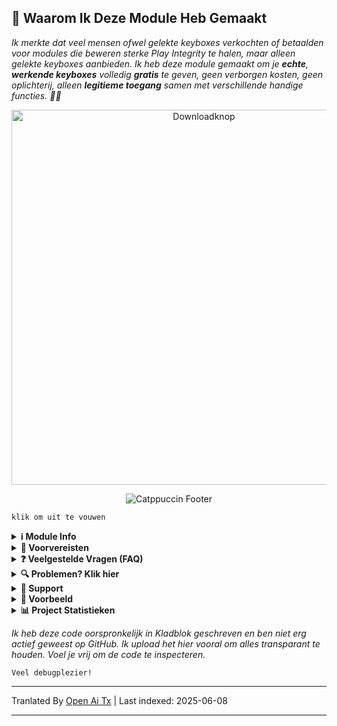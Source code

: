 ## 🚀 Waarom Ik Deze Module Heb Gemaakt

*Ik merkte dat veel mensen ofwel gelekte keyboxes verkochten of betaalden voor modules die beweren sterke Play Integrity te halen, maar alleen gelekte keyboxes aanbieden. Ik heb deze module gemaakt om je **echte**, **werkende keyboxes** volledig **gratis** te geven, geen verborgen kosten, geen oplichterij, alleen **legitieme toegang** samen met verschillende handige functies. 🚫🔑*

<div align="center">
  <a href="https://github.com/MeowDump/Integrity-Box/releases" target="_blank">
    <img src="https://raw.githubusercontent.com/MeowDump/Integrity-Box/main/DUMP/download.png" alt="Downloadknop" width="600" />
  </a>
</div>

<p align="center">
  <img src="https://raw.githubusercontent.com/catppuccin/catppuccin/main/assets/footers/gray0_ctp_on_line.svg?sanitize=true" alt="Catppuccin Footer" />
</p>

`klik om uit te vouwen`

<details>
<summary><strong>ℹ️ Module Info</strong></summary>

> **Deze module biedt de volgende functies:**  

- ✅ Werkt `keybox.xml` bij  
- 🗽 Werkt `target.txt` bij op basis van je TEE-status  
- 🥷 Wisselt Shamiko-modi (via module-toggle)
- 👻 Wisselt NoHello-modi (via module-toggle)  
- 🛠️ Voegt alle aangepaste ROM-detectiepakketten toe in het **SusFS-pad**  
- ⛔ Schakelt EU injector standaard uit  
- ⛔ Schakelt Pixel ROM spoofing uit  
- 🔐 Spooft encryptiestatus   
- 🔑 Spooft ROM release key  
- 😋 Spooft SE Linux-status  
- 🕵️ Detecteert abnormale activiteit om te helpen bij het debuggen van problemen
- 🎨 Meer functies aanwezig, bekijk [WebUI](https://raw.githubusercontent.com/MeowDump/Integrity-Box/main/DUMP/9.jpg)

</details>

<details>
<summary><strong>🗽 Voorvereisten</strong></summary>

> Zorg ervoor dat je de volgende **modules hebt geïnstalleerd** voordat je deze gebruikt:

- [**Play Integrity Fork**](https://github.com/osm0sis/PlayIntegrityFork/releases)
- [**Tricky Store**](https://github.com/5ec1cff/TrickyStore/releases)

</details>

<details>
<summary><strong>❓ Veelgestelde Vragen (FAQ)</strong></summary>

<details>
<summary><strong>Is Meow Assistant een malware?</strong></summary>

### 🛡️ App Ondertekening & Beveiliging Toelichting

In eerdere versies was de app ondertekend met een **test key**, waardoor sommige beveiligingsscanners het als mogelijk schadelijk aanmerkten.

Vanaf **Module v3+** is de app nu ondertekend met een **private release key**.  
🔒 Hoewel er **geen wijzigingen in functionaliteit** waren, heeft het overstappen op een juiste sleutel het probleem opgelost en zijn er **geen valse meldingen** meer.

### 🐾 Doel van Meow Assistant

**Meow Assistant** is gebouwd om het gebruiksgemak en de transparantie te verbeteren.

Het biedt **pop-up berichten** wanneer:

- ✅ Je op een optie klikt in de **WebView**  
- ⚙️ Je een script uitvoert via de **Actieknop**

Dit helpt je op de hoogte te blijven van de acties die worden uitgevoerd en verbetert de algehele gebruikerservaring.

<img src="https://raw.githubusercontent.com/MeowDump/Integrity-Box/main/DUMP/meowassistant.png" alt="Meow Helper" width="100%">

</details>

</details>

<details>
<summary><strong>🔍 Problemen? Klik hier</strong></summary>

- Kun je geen roottoegang geven aan apps? `Schakel` de IntegrityBox-module uit, deze schakelt shamiko/nohello naar `blacklist-modus` en maakt root zichtbaar  
- [Shamiko](https://t.me/LSPosed/292) werkt niet met magisk delta (kitsune mask)  
- [Shamiko](https://t.me/LSPosed/292) werkt alleen met [Zygisk Next](https://github.com/Dr-TSNG/ZygiskNext/releases)  
- Verberg root correct als play integrity niet voor je werkt. Als je een custom rom gebruikt, zorg ervoor dat je ingebouwde gms spoofing hebt uitgeschakeld. Hoe je dat uitschakelt? Dat hangt af van welke rom je gebruikt. Word lid van je rom-hulpgroep & vraag daar `hoe je het uitschakelt`.  
- Schakel over op [Magisk Alpha](https://t.me/magiskalpha/683) als je een integrity-probleem hebt met officiële magisk.  

</details>

<details>
<summary><strong>🔗 Support</strong></summary>

[![Support Groep](https://ziadoua.github.io/m3-Markdown-Badges/badges/Telegram/telegram1.svg "Word lid van onze Telegram Groep")](https://t.me/+NCWzd1G--UNmNDY1)  
[![PayPal Donatie](https://ziadoua.github.io/m3-Markdown-Badges/badges/PayPal/paypal1.svg "Doneer via PayPal")](https://paypal.me/TempMeow)

</details>

<details>
<summary><strong>🎨 Voorbeeld</strong></summary>

1. ![](https://raw.githubusercontent.com/MeowDump/Integrity-Box/main/DUMP/1.png)  
2. ![](https://raw.githubusercontent.com/MeowDump/Integrity-Box/main/DUMP/2.png)  
3. ![](https://raw.githubusercontent.com/MeowDump/Integrity-Box/main/DUMP/3.png)  
4. ![](https://raw.githubusercontent.com/MeowDump/Integrity-Box/main/DUMP/4.png)  
5. ![](https://raw.githubusercontent.com/MeowDump/Integrity-Box/main/DUMP/5.gif)  
6. ![](https://raw.githubusercontent.com/MeowDump/Integrity-Box/main/DUMP/6.gif)  
7. ![](https://raw.githubusercontent.com/MeowDump/Integrity-Box/main/DUMP/7.gif)  
8. ![](https://raw.githubusercontent.com/MeowDump/Integrity-Box/main/DUMP/8.png)  
9. ![](https://raw.githubusercontent.com/MeowDump/Integrity-Box/main/DUMP/9.jpg)  
10. ![](https://raw.githubusercontent.com/MeowDump/Integrity-Box/main/DUMP/10.png)

</details>

<details>
<summary><strong>📊 Project Statistieken</strong></summary>

[![GitHub Sterren](https://m3-markdown-badges.vercel.app/stars/7/1/MeowDump/Integrity-Box)](https://github.com/MeowDump/Integrity-Box/stargazers)  
[![GitHub Issues](https://m3-markdown-badges.vercel.app/issues/1/1/MeowDump/Integrity-Box)](https://github.com/MeowDump/Integrity-Box/issues)  
[![GitHub Release](https://ziadoua.github.io/m3-Markdown-Badges/badges/Github/github3.svg)](https://github.com/MeowDump/Integrity-Box/releases)

</details>

_Ik heb deze code oorspronkelijk in Kladblok geschreven en ben niet erg actief geweest op GitHub. Ik upload het hier vooral om alles transparant te houden. Voel je vrij om de code te inspecteren._

`Veel debugplezier!`

---

Tranlated By [Open Ai Tx](https://github.com/OpenAiTx/OpenAiTx) | Last indexed: 2025-06-08

---
